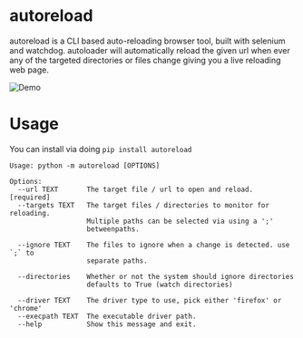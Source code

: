 # autoreload

autoreload is a CLI based auto-reloading browser tool, built with selenium and watchdog. autoloader will automatically reload the given url when ever any of the targeted directories or files change giving you a live reloading web page.

![Demo](https://i.imgur.com/NSh3CPp.gif)

# Usage
You can install via doing `pip install autoreload`

```
Usage: python -m autoreload [OPTIONS]

Options:
  --url TEXT       The target file / url to open and reload.  [required]
  --targets TEXT   The target files / directories to monitor for reloading.
                   Multiple paths can be selected via using a ';'
                   betweenpaths.

  --ignore TEXT    The files to ignore when a change is detected. use `;` to
                   separate paths.

  --directories    Whether or not the system should ignore directories
                   defaults to True (watch directories)

  --driver TEXT    The driver type to use, pick either 'firefox' or 'chrome'
  --execpath TEXT  The executable driver path.
  --help           Show this message and exit.
```
